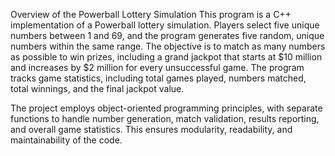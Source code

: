 Overview of the Powerball Lottery Simulation
This program is a C++ implementation of a Powerball lottery simulation. Players select five unique numbers between 1 and 69, and the program generates five random, unique numbers within the same range. The objective is to match as many numbers as possible to win prizes, including a grand jackpot that starts at $10 million and increases by $2 million for every unsuccessful game. The program tracks game statistics, including total games played, numbers matched, total winnings, and the final jackpot value.

The project employs object-oriented programming principles, with separate functions to handle number generation, match validation, results reporting, and overall game statistics. This ensures modularity, readability, and maintainability of the code.
